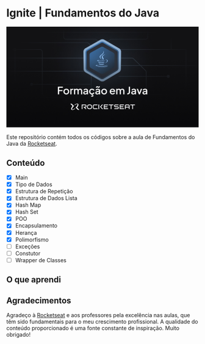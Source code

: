 # Ignite | Fundamentos do Java

![Banner](.github/banner.png)

Este repositório contém todos os códigos sobre a aula de Fundamentos do Java da [Rocketseat](https://app.rocketseat.com.br/).

## Conteúdo

- [X] Main
- [X] Tipo de Dados
- [X] Estrutura de Repetição
- [X] Estrutura de Dados Lista
- [X] Hash Map
- [X] Hash Set
- [X] POO
- [X] Encapsulamento
- [X] Herança
- [X] Polimorfismo
- [ ] Exceções
- [ ] Constutor
- [ ] Wrapper de Classes

## O que aprendi

## Agradecimentos

Agradeço à [Rocketseat](https://app.rocketseat.com.br/) e aos professores pela excelência nas aulas, que têm sido fundamentais para o meu crescimento profissional. A qualidade do conteúdo proporcionado é uma fonte constante de inspiração. Muito obrigado!
